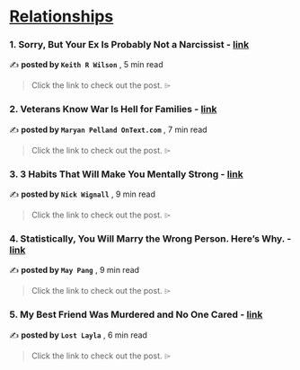 
<h1><a href=https://medium.com/tag/relationships/recommended target="_blank" rel="noopener noreferrer">Relationships</a></h1>
<h3>1. Sorry, But Your Ex Is Probably Not a Narcissist - <a href=https://medium.com/@keithrwilson?source=tag_recommended_feed---------0-84----------relationships----------553ca8a1_bfc1_437c_99a9_06d783bfac83------- target="_blank" rel="noopener noreferrer">link</a></h3>

✍️ **posted by `Keith R Wilson`** <date> , 5 min read</date>

<blockquote>Click the link to check out the post. ⌲</blockquote>

<h3>2. Veterans Know War Is Hell for Families - <a href=https://medium.com/@maryanpelland?source=tag_recommended_feed---------1-107----------relationships----------553ca8a1_bfc1_437c_99a9_06d783bfac83------- target="_blank" rel="noopener noreferrer">link</a></h3>

✍️ **posted by `Maryan Pelland OnText.com`** <date> , 7 min read</date>

<blockquote>Click the link to check out the post. ⌲</blockquote>

<h3>3. 3 Habits That Will Make You Mentally Strong - <a href=https://medium.com/@nickwignall?source=tag_recommended_feed---------2-85----------relationships----------553ca8a1_bfc1_437c_99a9_06d783bfac83------- target="_blank" rel="noopener noreferrer">link</a></h3>

✍️ **posted by `Nick Wignall`** <date> , 9 min read</date>

<blockquote>Click the link to check out the post. ⌲</blockquote>

<h3>4. Statistically, You Will Marry the Wrong Person. Here’s Why. - <a href=https://medium.com/@maypang?source=tag_recommended_feed---------3-84----------relationships----------553ca8a1_bfc1_437c_99a9_06d783bfac83------- target="_blank" rel="noopener noreferrer">link</a></h3>

✍️ **posted by `May Pang`** <date> , 9 min read</date>

<blockquote>Click the link to check out the post. ⌲</blockquote>

<h3>5. My Best Friend Was Murdered and No One Cared - <a href=https://medium.com/@giftedloser101?source=tag_recommended_feed---------4-107----------relationships----------553ca8a1_bfc1_437c_99a9_06d783bfac83------- target="_blank" rel="noopener noreferrer">link</a></h3>

✍️ **posted by `Lost Layla`** <date> , 6 min read</date>

<blockquote>Click the link to check out the post. ⌲</blockquote>

